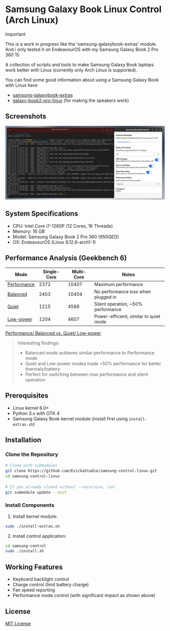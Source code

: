 # Samsung Galaxy Book Linux Control (Arch Linux)

> [!IMPORTANT]
> This is a work in progress like the 'samsung-galaxybook-extras' module. And i only tested it on EndeavourOS with my Samsung Galaxy Book 2 Pro 360 15

A collection of scripts and tools to make Samsung Galaxy Book laptops work better with Linux (currently only Arch Linux is supported).

You can find some good information about using a Samsung Galaxy Book with Linux here:

- [samsung-galaxybook-extras](https://github.com/joshuagrisham/samsung-galaxybook-extras)
- [galaxy-book2-pro-linux](https://github.com/joshuagrisham/galaxy-book2-pro-linux) (for making the speakers work)

## Screenshots

![Screenshot](assets/screenshot-1.png)

## System Specifications

- CPU: Intel Core i7-1260P (12 Cores, 16 Threads)
- Memory: 16 GB
- Model: Samsung Galaxy Book 2 Pro 360 (950QED)
- OS: EndeavourOS (Linux 6.12.6-arch1-1)

## Performance Analysis (Geekbench 6)

| Mode | Single-Core | Multi-Core | Notes |
|------|-------------|------------|--------|
| [Performance](https://browser.geekbench.com/v6/cpu/9702316) | 2372 | 10407 | Maximum performance |
| [Balanced](https://browser.geekbench.com/v6/cpu/9702378) | 2403 | 10404 | No performance loss when plugged in |
| [Quiet](https://browser.geekbench.com/v6/cpu/9702538) | 1215 | 4588 | Silent operation, ~50% performance |
| [Low-power](https://browser.geekbench.com/v6/cpu/9702639) | 1204 | 4607 | Power-efficient, similar to quiet mode |

[Performance/ Balanced vs. Quiet/ Low-power](https://browser.geekbench.com/v6/cpu/compare/9702538?baseline=9702316)

> Interesting findings:
>
> - Balanced mode achieves similar performance to Performance mode
> - Quiet and Low-power modes trade ~50% performance for better thermals/battery
> - Perfect for switching between max performance and silent operation

## Prerequisites

- Linux kernel 6.0+
- Python 3.x with GTK 4
- Samsung Galaxy Book kernel module (install first using `install-extras.sh`)

## Installation

### Clone the Repository

```bash
# Clone with submodules
git clone https://github.com/EvickaStudio/samsung-control-linux.git
cd samsung-control-linux

# If you already cloned without --recursive, run:
git submodule update --init
```

### Install Components

1. Install kernel module:

```bash
sudo ./install-extras.sh
```

2. Install control application:

```bash
cd samsung-control
sudo ./install.sh
```

## Working Features

- Keyboard backlight control
- Charge control (limit battery charge)
- Fan speed reporting
- Performance mode control (with significant impact as shown above)

## License

[MIT License](LICENSE)
